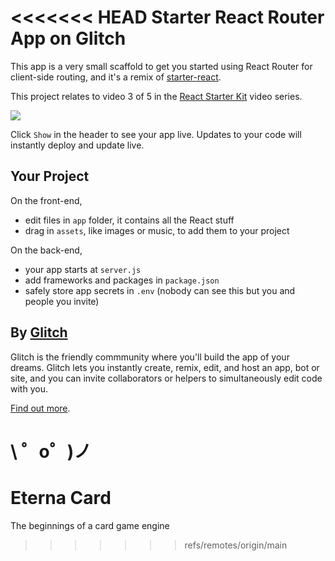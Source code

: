 <<<<<<< HEAD
Starter React Router App on Glitch
==================================

This app is a very small scaffold to get you started using React Router for client-side routing, and it's a remix of [starter-react](https://starter-react.glitch.me).

This project relates to video 3 of 5 in the [React Starter Kit](https://glitch.com/react-starter-kit) video series.

[![](https://cdn.glitch.com/6ca79164-3a1d-4196-a22c-3f64876db399%2Freact-router.png?1513175186906)](https://www.youtube.com/watch?v=1CqzaPTblcQ)

Click `Show` in the header to see your app live. Updates to your code will instantly deploy and update live.

Your Project
------------

On the front-end,
- edit files in `app` folder, it contains all the React stuff
- drag in `assets`, like images or music, to add them to your project

On the back-end,
- your app starts at `server.js`
- add frameworks and packages in `package.json`
- safely store app secrets in `.env` (nobody can see this but you and people you invite)

By [Glitch](https://glitch.com/)
-------------------

Glitch is the friendly commmunity where you'll build the app of your dreams. Glitch lets you instantly create, remix, edit, and host an app, bot or site, and you can invite collaborators or helpers to simultaneously edit code with you.

[Find out more](https://glitch.com/about).

\ ゜o゜)ノ
=======
Eterna Card
==================================

The beginnings of a card game engine
>>>>>>> refs/remotes/origin/main
